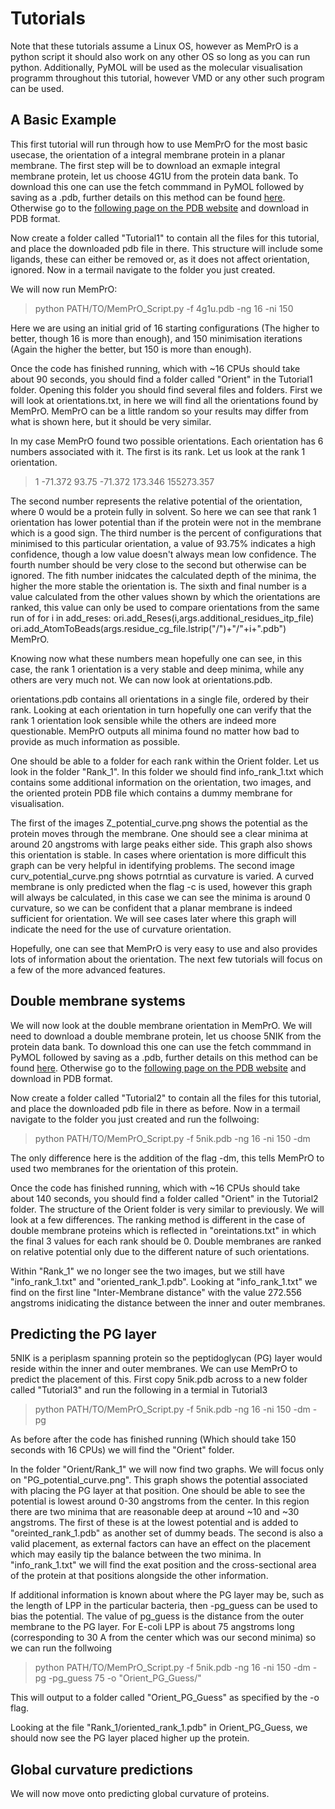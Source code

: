 # Tutorials

Note that these tutorials assume a Linux OS, however as MemPrO is a python script it should also work on any other OS so long as you can run python. Additionally, PyMOL will be used as the molecular visualisation programm throughout this tutorial, however VMD or any other such program can be used.

## A Basic Example


This first tutorial will run through how to use MemPrO for the most basic usecase, the orientation of a integral membrane protein in a planar membrane. The first step will be to download an exmaple integral membrane protein, let us choose 4G1U from the protein data bank. To download this one can use the fetch commmand in PyMOL followed by saving as a .pdb, further details on this method can be found [here](https://pymolwiki.org/index.php/Fetch). Otherwise go to the [following page on the PDB website](https://www.rcsb.org/structure/4g1u) and download in PDB format.

Now create a folder called "Tutorial1" to contain all the files for this tutorial, and place the downloaded pdb file in there. This structure will include some ligands, these can either be removed or, as it does not affect orientation, ignored. Now in a termail navigate to the folder you just created.

We will now run MemPrO:

>python PATH/TO/MemPrO_Script.py -f 4g1u.pdb -ng 16 -ni 150

Here we are using an initial grid of 16 starting configurations (The higher to better, though 16 is more than enough), and 150 minimisation iterations (Again the higher the better, but 150 is more than enough). 

Once the code has finished running, which with ~16 CPUs should take about 90 seconds, you should find a folder called "Orient" in the Tutorial1 folder. Opening this folder you should find several files and folders. First we will look at orientations.txt, in here we will find all the orientations found by MemPrO. MemPrO can be a little random so your results may differ from what is shown here, but it should be very similar. 

In my case MemPrO found two possible orientations. Each orientation has 6 numbers associated with it. The first is its rank. Let us look at the rank 1 orientation. 
> 1    -71.372    93.75    -71.372    173.346    155273.357

The second number represents the relative potential of the orientation, where 0 would be a protein fully in solvent. So here we can see that rank 1 orientation has lower potential than if the protein were not in the membrane which is a good sign. The third number is the percent of configurations that minimised to this particular orientation, a value of 93.75% indicates a high confidence, though a low value doesn't always mean low confidence. The fourth number should be very close to the second but otherwise can be ignored. The fith number inidcates the calculated depth of the minima, the higher the more stable the orientation is. The sixth and final number is a value calculated from the other values shown by which the orientations are ranked, this value can only be used to compare orientations from the same run of		for i in add_reses:
			ori.add_Reses(i,args.additional_residues_itp_file)
			ori.add_AtomToBeads(args.residue_cg_file.lstrip("/")+"/"+i+".pdb") MemPrO.

Knowing now what these numbers mean hopefully one can see, in this case, the rank 1 orientation is a very stable and deep minima, while any others are very much not. We can now look at orientations.pdb.

orientations.pdb contains all orientations in a single file, ordered by their rank. Looking at each orientation in turn hopefully one can verify that the rank 1 orientation look sensible while the others are indeed more questionable. MemPrO outputs all minima found no matter how bad to provide as much information as possible.

One should be able to a folder for each rank within the Orient folder. Let us look in the folder "Rank_1". In this folder we should find info_rank_1.txt which contains some additional information on the orientation, two images, and the oriented protein PDB file which contains a dummy membrane for visualisation.

The first of the images Z_potential_curve.png shows the potential as the protein moves through the membrane. One should see a clear minima at around 20 angstroms with large peaks either side. This graph also shows this orientation is stable. In cases where orientation is more difficult this graph can be very helpful in identifying problems. The second image curv_potential_curve.png shows potrntial as curvature is varied. A curved membrane is only predicted when the flag -c is used, however this graph will always be calculated, in this case we can see the minima is around 0 curvature, so we can be confident that a planar membrane is indeed sufficient for orientation. We will see cases later where this graph will indicate the need for the use of curvature orientation.

Hopefully, one can see that MemPrO is very easy to use and also provides lots of information about the orientation. The next few tutorials will focus on a few of the more advanced features.

## Double membrane systems
We will now look at the double membrane orientation in MemPrO. We will need to download a double membrane protein, let us choose 5NIK from the protein data bank. To download this one can use the fetch commmand in PyMOL followed by saving as a .pdb, further details on this method can be found [here](https://pymolwiki.org/index.php/Fetch). Otherwise go to the [following page on the PDB website](https://www.rcsb.org/structure/5nik) and download in PDB format.

Now create a folder called "Tutorial2" to contain all the files for this tutorial, and place the downloaded pdb file in there as before. Now in a termail navigate to the folder you just created and run the follwoing:
>python PATH/TO/MemPrO_Script.py -f 5nik.pdb -ng 16 -ni 150 -dm

The only difference here is the addition of the flag -dm, this tells MemPrO to used two membranes for the orientation of this protein.

Once the code has finished running, which with ~16 CPUs should take about 140 seconds, you should find a folder called "Orient" in the Tutorial2 folder. The structure of the Orient folder is very similar to previously. We will look at a few differences. The ranking method is different in the case of double membrane proteins which is reflected in "oreintations.txt" in which the final 3 values for each rank should be 0. Double membranes are ranked on relative potential only due to the different nature of such orientations.

Within "Rank_1" we no longer see the two images, but we still have "info_rank_1.txt" and "oriented_rank_1.pdb". Looking at "info_rank_1.txt" we find on the first line "Inter-Membrane distance" with the value 272.556 angstroms inidicating the distance between the inner and outer membranes.

## Predicting the PG layer

5NIK is a periplasm spanning protein so the peptidoglycan (PG) layer would reside within the inner and outer membranes. We can use MemPrO to predict the placement of this. First copy 5nik.pdb across to a new folder called "Tutorial3" and run the following in a termial in Tutorial3
>python PATH/TO/MemPrO_Script.py -f 5nik.pdb -ng 16 -ni 150 -dm -pg

As before after the code has finished running (Which should take 150 seconds with 16 CPUs) we will find the "Orient" folder.

In the folder "Orient/Rank_1" we will now find two graphs. We will focus only on "PG_potential_curve.png". This graph shows the potential associated with placing the PG layer at that position. One should be able to see the potential is lowest around 0-30 angstroms from the center. In this region there are two minima that are reasonable deep at around ~10 and ~30 angstroms. The first of these is at the lowest potential and is added to "oreinted_rank_1.pdb" as another set of dummy beads. The second is also a valid placement, as external factors can have an effect on the placement which may easily tip the balance between the two minima. In "info_rank_1.txt" we will find the exat position and the cross-sectional area of the protein at that positions alongside the other information.

If additional information is known about where the PG layer may be, such as the length of LPP in the particular bacteria, then -pg_guess can be used to bias the potential. The value of pg_guess is the distance from the outer membrane to the PG layer. For E-coli LPP is about 75 angstroms long (corresponding to 30 A from the center which was our second minima) so we can run the follwoing

>python PATH/TO/MemPrO_Script.py -f 5nik.pdb -ng 16 -ni 150 -dm -pg -pg_guess 75 -o "Orient_PG_Guess/"

This will output to a folder called "Orient_PG_Guess" as specified by the -o flag. 

Looking at the file "Rank_1/oriented_rank_1.pdb" in Orient_PG_Guess, we should now see the PG layer placed higher up the protein.

## Global curvature predictions

We will now move onto predicting global curvature of proteins. 




